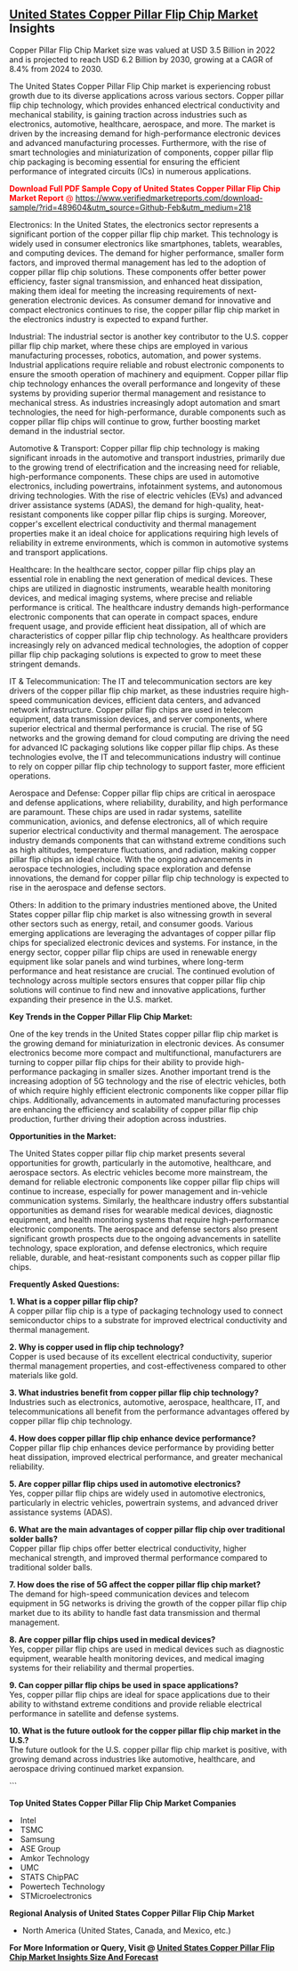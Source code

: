 <h2><a href="https://www.verifiedmarketreports.com/download-sample/?rid=489604&amp;utm_source=Github-Feb&amp;utm_medium=218" target="_blank">United States Copper Pillar Flip Chip Market</a> Insights</h2><p>Copper Pillar Flip Chip Market size was valued at USD 3.5 Billion in 2022 and is projected to reach USD 6.2 Billion by 2030, growing at a CAGR of 8.4% from 2024 to 2030.</p><p> <p>The United States Copper Pillar Flip Chip market is experiencing robust growth due to its diverse applications across various sectors. Copper pillar flip chip technology, which provides enhanced electrical conductivity and mechanical stability, is gaining traction across industries such as electronics, automotive, healthcare, aerospace, and more. The market is driven by the increasing demand for high-performance electronic devices and advanced manufacturing processes. Furthermore, with the rise of smart technologies and miniaturization of components, copper pillar flip chip packaging is becoming essential for ensuring the efficient performance of integrated circuits (ICs) in numerous applications.</p> <p><p><span class=""><span style="color: #ff0000;"><strong>Download Full PDF Sample Copy of United States Copper Pillar Flip Chip Market Report</strong> @ </span><a href="https://www.verifiedmarketreports.com/download-sample/?rid=489604&amp;utm_source=Github-Feb&amp;utm_medium=218" target="_blank">https://www.verifiedmarketreports.com/download-sample/?rid=489604&amp;utm_source=Github-Feb&amp;utm_medium=218</a></span></p></p> <p>Electronics: In the United States, the electronics sector represents a significant portion of the copper pillar flip chip market. This technology is widely used in consumer electronics like smartphones, tablets, wearables, and computing devices. The demand for higher performance, smaller form factors, and improved thermal management has led to the adoption of copper pillar flip chip solutions. These components offer better power efficiency, faster signal transmission, and enhanced heat dissipation, making them ideal for meeting the increasing requirements of next-generation electronic devices. As consumer demand for innovative and compact electronics continues to rise, the copper pillar flip chip market in the electronics industry is expected to expand further. <p>Industrial: The industrial sector is another key contributor to the U.S. copper pillar flip chip market, where these chips are employed in various manufacturing processes, robotics, automation, and power systems. Industrial applications require reliable and robust electronic components to ensure the smooth operation of machinery and equipment. Copper pillar flip chip technology enhances the overall performance and longevity of these systems by providing superior thermal management and resistance to mechanical stress. As industries increasingly adopt automation and smart technologies, the need for high-performance, durable components such as copper pillar flip chips will continue to grow, further boosting market demand in the industrial sector.</p> <p>Automotive & Transport: Copper pillar flip chip technology is making significant inroads in the automotive and transport industries, primarily due to the growing trend of electrification and the increasing need for reliable, high-performance components. These chips are used in automotive electronics, including powertrains, infotainment systems, and autonomous driving technologies. With the rise of electric vehicles (EVs) and advanced driver assistance systems (ADAS), the demand for high-quality, heat-resistant components like copper pillar flip chips is surging. Moreover, copper's excellent electrical conductivity and thermal management properties make it an ideal choice for applications requiring high levels of reliability in extreme environments, which is common in automotive systems and transport applications. <p>Healthcare: In the healthcare sector, copper pillar flip chips play an essential role in enabling the next generation of medical devices. These chips are utilized in diagnostic instruments, wearable health monitoring devices, and medical imaging systems, where precise and reliable performance is critical. The healthcare industry demands high-performance electronic components that can operate in compact spaces, endure frequent usage, and provide efficient heat dissipation, all of which are characteristics of copper pillar flip chip technology. As healthcare providers increasingly rely on advanced medical technologies, the adoption of copper pillar flip chip packaging solutions is expected to grow to meet these stringent demands. <p>IT & Telecommunication: The IT and telecommunication sectors are key drivers of the copper pillar flip chip market, as these industries require high-speed communication devices, efficient data centers, and advanced network infrastructure. Copper pillar flip chips are used in telecom equipment, data transmission devices, and server components, where superior electrical and thermal performance is crucial. The rise of 5G networks and the growing demand for cloud computing are driving the need for advanced IC packaging solutions like copper pillar flip chips. As these technologies evolve, the IT and telecommunications industry will continue to rely on copper pillar flip chip technology to support faster, more efficient operations. <p>Aerospace and Defense: Copper pillar flip chips are critical in aerospace and defense applications, where reliability, durability, and high performance are paramount. These chips are used in radar systems, satellite communication, avionics, and defense electronics, all of which require superior electrical conductivity and thermal management. The aerospace industry demands components that can withstand extreme conditions such as high altitudes, temperature fluctuations, and radiation, making copper pillar flip chips an ideal choice. With the ongoing advancements in aerospace technologies, including space exploration and defense innovations, the demand for copper pillar flip chip technology is expected to rise in the aerospace and defense sectors. <p>Others: In addition to the primary industries mentioned above, the United States copper pillar flip chip market is also witnessing growth in several other sectors such as energy, retail, and consumer goods. Various emerging applications are leveraging the advantages of copper pillar flip chips for specialized electronic devices and systems. For instance, in the energy sector, copper pillar flip chips are used in renewable energy equipment like solar panels and wind turbines, where long-term performance and heat resistance are crucial. The continued evolution of technology across multiple sectors ensures that copper pillar flip chip solutions will continue to find new and innovative applications, further expanding their presence in the U.S. market.</p> <p><strong>Key Trends in the Copper Pillar Flip Chip Market:</strong></p> <p>One of the key trends in the United States copper pillar flip chip market is the growing demand for miniaturization in electronic devices. As consumer electronics become more compact and multifunctional, manufacturers are turning to copper pillar flip chips for their ability to provide high-performance packaging in smaller sizes. Another important trend is the increasing adoption of 5G technology and the rise of electric vehicles, both of which require highly efficient electronic components like copper pillar flip chips. Additionally, advancements in automated manufacturing processes are enhancing the efficiency and scalability of copper pillar flip chip production, further driving their adoption across industries.</p> <p><strong>Opportunities in the Market:</strong></p> <p>The United States copper pillar flip chip market presents several opportunities for growth, particularly in the automotive, healthcare, and aerospace sectors. As electric vehicles become more mainstream, the demand for reliable electronic components like copper pillar flip chips will continue to increase, especially for power management and in-vehicle communication systems. Similarly, the healthcare industry offers substantial opportunities as demand rises for wearable medical devices, diagnostic equipment, and health monitoring systems that require high-performance electronic components. The aerospace and defense sectors also present significant growth prospects due to the ongoing advancements in satellite technology, space exploration, and defense electronics, which require reliable, durable, and heat-resistant components such as copper pillar flip chips.</p> <p><strong>Frequently Asked Questions:</strong></p> <p><strong>1. What is a copper pillar flip chip?</strong><br> A copper pillar flip chip is a type of packaging technology used to connect semiconductor chips to a substrate for improved electrical conductivity and thermal management.</p> <p><strong>2. Why is copper used in flip chip technology?</strong><br> Copper is used because of its excellent electrical conductivity, superior thermal management properties, and cost-effectiveness compared to other materials like gold.</p> <p><strong>3. What industries benefit from copper pillar flip chip technology?</strong><br> Industries such as electronics, automotive, aerospace, healthcare, IT, and telecommunications all benefit from the performance advantages offered by copper pillar flip chip technology.</p> <p><strong>4. How does copper pillar flip chip enhance device performance?</strong><br> Copper pillar flip chip enhances device performance by providing better heat dissipation, improved electrical performance, and greater mechanical reliability.</p> <p><strong>5. Are copper pillar flip chips used in automotive electronics?</strong><br> Yes, copper pillar flip chips are widely used in automotive electronics, particularly in electric vehicles, powertrain systems, and advanced driver assistance systems (ADAS).</p> <p><strong>6. What are the main advantages of copper pillar flip chip over traditional solder balls?</strong><br> Copper pillar flip chips offer better electrical conductivity, higher mechanical strength, and improved thermal performance compared to traditional solder balls.</p> <p><strong>7. How does the rise of 5G affect the copper pillar flip chip market?</strong><br> The demand for high-speed communication devices and telecom equipment in 5G networks is driving the growth of the copper pillar flip chip market due to its ability to handle fast data transmission and thermal management.</p> <p><strong>8. Are copper pillar flip chips used in medical devices?</strong><br> Yes, copper pillar flip chips are used in medical devices such as diagnostic equipment, wearable health monitoring devices, and medical imaging systems for their reliability and thermal properties.</p> <p><strong>9. Can copper pillar flip chips be used in space applications?</strong><br> Yes, copper pillar flip chips are ideal for space applications due to their ability to withstand extreme conditions and provide reliable electrical performance in satellite and defense systems.</p> <p><strong>10. What is the future outlook for the copper pillar flip chip market in the U.S.?</strong><br> The future outlook for the U.S. copper pillar flip chip market is positive, with growing demand across industries like automotive, healthcare, and aerospace driving continued market expansion.</p> ```</p><p><strong>Top United States Copper Pillar Flip Chip Market Companies</strong></p><div data-test-id=""><p><li>Intel</li><li> TSMC</li><li> Samsung</li><li> ASE Group</li><li> Amkor Technology</li><li> UMC</li><li> STATS ChipPAC</li><li> Powertech Technology</li><li> STMicroelectronics</li></p><div><strong>Regional Analysis of&nbsp;United States Copper Pillar Flip Chip Market</strong></div><ul><li dir="ltr"><p dir="ltr">North America&nbsp;(United States, Canada, and Mexico, etc.)</p></li></ul><p><strong>For More Information or Query, Visit @&nbsp;</strong><strong><a href="https://www.verifiedmarketreports.com/product/copper-pillar-flip-chip-market-size-and-forecast/?utm_source=Github-Feb&amp;utm_medium=218" target="_blank">United States Copper Pillar Flip Chip Market Insights Size And Forecast</a></strong></p></div>
